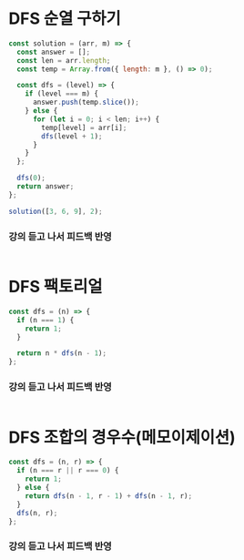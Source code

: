 # DFS 순열 구하기

```js
const solution = (arr, m) => {
  const answer = [];
  const len = arr.length;
  const temp = Array.from({ length: m }, () => 0);

  const dfs = (level) => {
    if (level === m) {
      answer.push(temp.slice());
    } else {
      for (let i = 0; i < len; i++) {
        temp[level] = arr[i];
        dfs(level + 1);
      }
    }
  };

  dfs(0);
  return answer;
};

solution([3, 6, 9], 2);
```

### 강의 듣고 나서 피드백 반영

```js

```

# DFS 팩토리얼

```js
const dfs = (n) => {
  if (n === 1) {
    return 1;
  }

  return n * dfs(n - 1);
};
```

### 강의 듣고 나서 피드백 반영

```js

```

# DFS 조합의 경우수(메모이제이션)

```js
const dfs = (n, r) => {
  if (n === r || r === 0) {
    return 1;
  } else {
    return dfs(n - 1, r - 1) + dfs(n - 1, r);
  }
  dfs(n, r);
};
```

### 강의 듣고 나서 피드백 반영

```js

```
